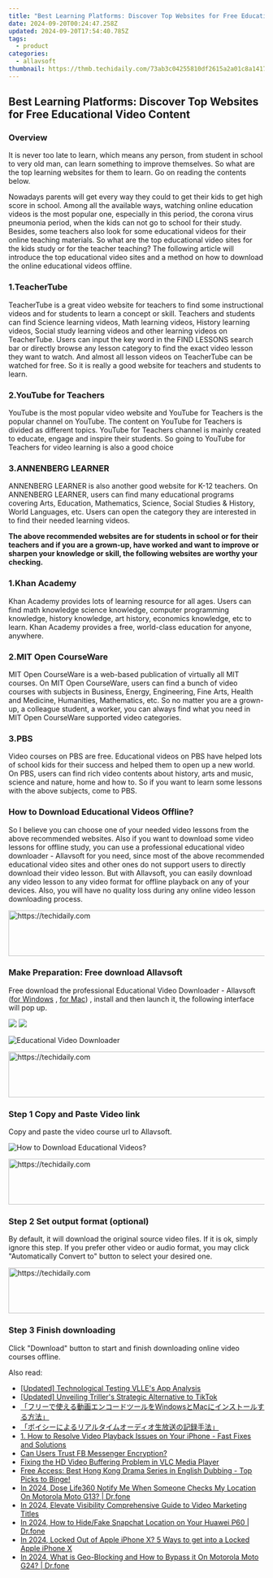 ```yaml
---
title: "Best Learning Platforms: Discover Top Websites for Free Educational Video Content"
date: 2024-09-20T00:24:47.258Z
updated: 2024-09-20T17:54:40.785Z
tags:
  - product
categories:
  - allavsoft
thumbnail: https://thmb.techidaily.com/73ab3c04255810df2615a2a01c8a14174dd9b221f2d60ec5b3831dd32989cbba.jpg
---
```


## Best Learning Platforms: Discover Top Websites for Free Educational Video Content

### Overview

It is never too late to learn, which means any person, from student in school to very old man, can learn something to improve themselves. So what are the top learning websites for them to learn. Go on reading the contents below.

Nowadays parents will get every way they could to get their kids to get high score in school. Among all the available ways, watching online education videos is the most popular one, especially in this period, the corona virus pneumonia period, when the kids can not go to school for their study. Besides, some teachers also look for some educational videos for their online teaching materials. So what are the top educational video sites for the kids study or for the teacher teaching? The following article will introduce the top educational video sites and a method on how to download the online educational videos offline.

### 1.TeacherTube

TeacherTube is a great video website for teachers to find some instructional videos and for students to learn a concept or skill. Teachers and students can find Science learning videos, Math learning videos, History learning videos, Social study learning videos and other learning videos on TeacherTube. Users can input the key word in the FIND LESSONS search bar or directly browse any lesson category to find the exact video lesson they want to watch. And almost all lesson videos on TeacherTube can be watched for free. So it is really a good website for teachers and students to learn.

### 2.YouTube for Teachers

YouTube is the most popular video website and YouTube for Teachers is the popular channel on YouTube. The content on YouTube for Teachers is divided as different topics. YouTube for Teachers channel is mainly created to educate, engage and inspire their students. So going to YouTube for Teachers for video learning is also a good choice

### 3.ANNENBERG LEARNER

ANNENBERG LEARNER is also another good website for K-12 teachers. On ANNENBERG LEARNER, users can find many educational programs covering Arts, Education, Mathematics, Science, Social Studies & History, World Languages, etc. Users can open the category they are interested in to find their needed learning videos.

**The above recommended websites are for students in school or for their teachers and if you are a grown-up, have worked and want to improve or sharpen your knowledge or skill, the following websites are worthy your checking.**

### 1.Khan Academy

Khan Academy provides lots of learning resource for all ages. Users can find math knowledge science knowledge, computer programming knowledge, history knowledge, art history, economics knowledge, etc to learn. Khan Academy provides a free, world-class education for anyone, anywhere.

### 2.MIT Open CourseWare

MIT Open CourseWare is a web-based publication of virtually all MIT courses. On MIT Open CourseWare, users can find a bunch of video courses with subjects in Business, Energy, Engineering, Fine Arts, Health and Medicine, Humanities, Mathematics, etc. So no matter you are a grown-up, a colleague student, a worker, you can always find what you need in MIT Open CourseWare supported video categories.

### 3.PBS

Video courses on PBS are free. Educational videos on PBS have helped lots of school kids for their success and helped them to open up a new world. On PBS, users can find rich video contents about history, arts and music, science and nature, home and how to. So if you want to learn some lessons with the above subjects, come to PBS.

### How to Download Educational Videos Offline?

So I believe you can choose one of your needed video lessons from the above recommended websites. Also if you want to download some video lessons for offline study, you can use a professional educational video downloader - Allavsoft for you need, since most of the above recommended educational video sites and other ones do not support users to directly download their video lesson. But with Allavsoft, you can easily download any video lesson to any video format for offline playback on any of your devices. Also, you will have no quality loss during any online video lesson downloading process.

<!-- affiliate ads begin -->
<a href="https://appsumo.8odi.net/c/5597632/2129738/7443" target="_top" id="2129738">
  <img src="//a.impactradius-go.com/display-ad/7443-2129738" border="0" alt="https://techidaily.com" width="728" height="90"/>
</a>
<img height="0" width="0" src="https://appsumo.8odi.net/i/5597632/2129738/7443" style="position:absolute;visibility:hidden;" border="0" />
<!-- affiliate ads end -->

### Make Preparation: Free download Allavsoft

Free download the professional Educational Video Downloader - Allavsoft ([for Windows](https://tools.techidaily.com/allavsoft/products/) , [for Mac](https://tools.techidaily.com/allavsoft/products/)) , install and then launch it, the following interface will pop up.

[![](https://www.allavsoft.com/how-to/../images/how-to/free-download-win.jpg)](https://tools.techidaily.com/allavsoft/products/) [![](https://www.allavsoft.com/how-to/../images/how-to/free-download-mac.jpg)](https://tools.techidaily.com/allavsoft/products/)

![Educational Video Downloader](https://www.allavsoft.com/how-to/../images/allavsoft/screen-shot-600.jpg)

<!-- affiliate ads begin -->
<a href="https://appsumo.8odi.net/c/5597632/2111965/7443" target="_top" id="2111965">
  <img src="//a.impactradius-go.com/display-ad/7443-2111965" border="0" alt="https://techidaily.com" width="728" height="90"/>
</a>
<img height="0" width="0" src="https://appsumo.8odi.net/i/5597632/2111965/7443" style="position:absolute;visibility:hidden;" border="0" />
<!-- affiliate ads end -->

### Step 1 Copy and Paste Video link

Copy and paste the video course url to Allavsoft.

![How to Download Educational Videos?](https://www.allavsoft.com/how-to/../images/how-to/download-rtmp-video/download-rtmp-video.jpg)

<!-- affiliate ads begin -->
<a href="https://ephamedtechinc.pxf.io/c/5597632/2136620/26400" target="_top" id="2136620">
  <img src="//a.impactradius-go.com/display-ad/26400-2136620" border="0" alt="https://techidaily.com" width="728" height="90"/>
</a>
<img height="0" width="0" src="https://ephamedtechinc.pxf.io/i/5597632/2136620/26400" style="position:absolute;visibility:hidden;" border="0" />
<!-- affiliate ads end -->

### Step 2 Set output format (optional)

By default, it will download the original source video files. If it is ok, simply ignore this step. If you prefer other video or audio format, you may click "Automatically Convert to" button to select your desired one.

<!-- affiliate ads begin -->
<a href="https://appsumo.8odi.net/c/5597632/2094477/7443" target="_top" id="2094477">
  <img src="//a.impactradius-go.com/display-ad/7443-2094477" border="0" alt="https://techidaily.com" width="728" height="90"/>
</a>
<img height="0" width="0" src="https://appsumo.8odi.net/i/5597632/2094477/7443" style="position:absolute;visibility:hidden;" border="0" />
<!-- affiliate ads end -->

### Step 3 Finish downloading

Click "Download" button to start and finish downloading online video courses offline.

<ins class="adsbygoogle"
     style="display:block"
     data-ad-format="autorelaxed"
     data-ad-client="ca-pub-7571918770474297"
     data-ad-slot="1223367746"></ins>

<ins class="adsbygoogle"
     style="display:block"
     data-ad-client="ca-pub-7571918770474297"
     data-ad-slot="8358498916"
     data-ad-format="auto"
     data-full-width-responsive="true"></ins>

<span class="atpl-alsoreadstyle">Also read:</span>
<div><ul>
<li><a href="https://some-approaches.techidaily.com/updated-technological-testing-vlles-app-analysis/"><u>[Updated] Technological Testing VLLE's App Analysis</u></a></li>
<li><a href="https://fox-links.techidaily.com/updated-unveiling-trillers-strategic-alternative-to-tiktok/"><u>[Updated] Unveiling Triller's Strategic Alternative to TikTok</u></a></li>
<li><a href="https://win-web.techidaily.com/1726030498348-windowsmac/"><u>「フリーで使える動画エンコードツールをWindowsとMacにインストールする方法」</u></a></li>
<li><a href="https://win-web.techidaily.com/44cm44oc44kk44k344o844gr44ki44kl44oq44ki44or44k44kk44og44kq44o844oh44kj44kq55sf5psplus6ycb44gu6kiy6yyy5oml5rov44cn/"><u>「ボイシーによるリアルタイムオーディオ生放送の記録手法」</u></a></li>
<li><a href="https://win-web.techidaily.com/1-how-to-resolve-video-playback-issues-on-your-iphone-fast-fixes-and-solutions/"><u>1. How to Resolve Video Playback Issues on Your iPhone - Fast Fixes and Solutions</u></a></li>
<li><a href="https://facebook.techidaily.com/can-users-trust-fb-messenger-encryption/"><u>Can Users Trust FB Messenger Encryption?</u></a></li>
<li><a href="https://win-web.techidaily.com/fixing-the-hd-video-buffering-problem-in-vlc-media-player/"><u>Fixing the HD Video Buffering Problem in VLC Media Player</u></a></li>
<li><a href="https://win-web.techidaily.com/free-access-best-hong-kong-drama-series-in-english-dubbing-top-picks-to-binge/"><u>Free Access: Best Hong Kong Drama Series in English Dubbing - Top Picks to Binge!</u></a></li>
<li><a href="https://review-topics.techidaily.com/in-2024-dose-life360-notify-me-when-someone-checks-my-location-on-motorola-moto-g13-drfone-by-drfone-virtual-android/"><u>In 2024, Dose Life360 Notify Me When Someone Checks My Location On Motorola Moto G13? | Dr.fone</u></a></li>
<li><a href="https://youtube-blog.techidaily.com/24-elevate-visibility-comprehensive-guide-to-video-marketing-titles/"><u>In 2024, Elevate Visibility Comprehensive Guide to Video Marketing Titles</u></a></li>
<li><a href="https://location-social.techidaily.com/in-2024-how-to-hidefake-snapchat-location-on-your-huawei-p60-drfone-by-drfone-virtual-android/"><u>In 2024, How to Hide/Fake Snapchat Location on Your Huawei P60 | Dr.fone</u></a></li>
<li><a href="https://ios-unlock.techidaily.com/in-2024-locked-out-of-apple-iphone-x-5-ways-to-get-into-a-locked-apple-iphone-x-by-drfone-ios/"><u>In 2024, Locked Out of Apple iPhone X? 5 Ways to get into a Locked Apple iPhone X</u></a></li>
<li><a href="https://phone-solutions.techidaily.com/in-2024-what-is-geo-blocking-and-how-to-bypass-it-on-motorola-moto-g24-drfone-by-drfone-virtual-android/"><u>In 2024, What is Geo-Blocking and How to Bypass it On Motorola Moto G24? | Dr.fone</u></a></li>
</ul></div>


